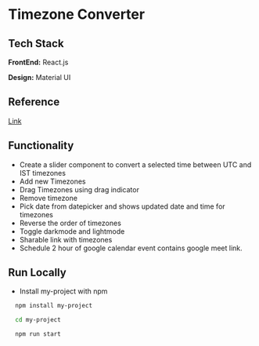 # Timezone Converter

## Tech Stack

**FrontEnd:** React.js

**Design:** Material UI

## Reference

[Link](https://savvytime.com/converter/utc-to-ist)

## Functionality

- Create a slider component to convert a selected time between UTC and IST timezones
- Add new Timezones
- Drag Timezones using drag indicator
- Remove timezone
- Pick date from datepicker and shows updated date and time for timezones
- Reverse the order of timezones
- Toggle darkmode and lightmode
- Sharable link with timezones
- Schedule 2 hour of google calendar event contains google meet link.

## Run Locally

- Install my-project with npm

```bash
  npm install my-project
```

```bash
  cd my-project
```

```bash
  npm run start
```
